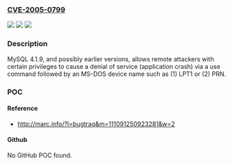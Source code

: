 ### [CVE-2005-0799](https://cve.mitre.org/cgi-bin/cvename.cgi?name=CVE-2005-0799)
![](https://img.shields.io/static/v1?label=Product&message=n%2Fa&color=blue)
![](https://img.shields.io/static/v1?label=Version&message=n%2Fa&color=blue)
![](https://img.shields.io/static/v1?label=Vulnerability&message=n%2Fa&color=brighgreen)

### Description

MySQL 4.1.9, and possibly earlier versions, allows remote attackers with certain privileges to cause a denial of service (application crash) via a use command followed by an MS-DOS device name such as (1) LPT1 or (2) PRN.

### POC

#### Reference
- http://marc.info/?l=bugtraq&m=111091250923281&w=2

#### Github
No GitHub POC found.

